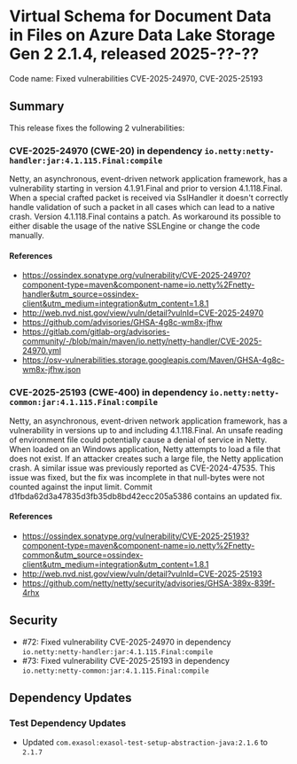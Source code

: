 # Virtual Schema for Document Data in Files on Azure Data Lake Storage Gen 2 2.1.4, released 2025-??-??

Code name: Fixed vulnerabilities CVE-2025-24970, CVE-2025-25193

## Summary

This release fixes the following 2 vulnerabilities:

### CVE-2025-24970 (CWE-20) in dependency `io.netty:netty-handler:jar:4.1.115.Final:compile`
Netty, an asynchronous, event-driven network application framework, has a vulnerability starting in version 4.1.91.Final and prior to version 4.1.118.Final. When a special crafted packet is received via SslHandler it doesn't correctly handle validation of such a packet in all cases which can lead to a native crash. Version 4.1.118.Final contains a patch. As workaround its possible to either disable the usage of the native SSLEngine or change the code manually.
#### References
* https://ossindex.sonatype.org/vulnerability/CVE-2025-24970?component-type=maven&component-name=io.netty%2Fnetty-handler&utm_source=ossindex-client&utm_medium=integration&utm_content=1.8.1
* http://web.nvd.nist.gov/view/vuln/detail?vulnId=CVE-2025-24970
* https://github.com/advisories/GHSA-4g8c-wm8x-jfhw
* https://gitlab.com/gitlab-org/advisories-community/-/blob/main/maven/io.netty/netty-handler/CVE-2025-24970.yml
* https://osv-vulnerabilities.storage.googleapis.com/Maven/GHSA-4g8c-wm8x-jfhw.json

### CVE-2025-25193 (CWE-400) in dependency `io.netty:netty-common:jar:4.1.115.Final:compile`
Netty, an asynchronous, event-driven network application framework, has a vulnerability in versions up to and including 4.1.118.Final. An unsafe reading of environment file could potentially cause a denial of service in Netty. When loaded on an Windows application, Netty attempts to load a file that does not exist. If an attacker creates such a large file, the Netty application crash. A similar issue was previously reported as CVE-2024-47535. This issue was fixed, but the fix was incomplete in that null-bytes were not counted against the input limit. Commit d1fbda62d3a47835d3fb35db8bd42ecc205a5386 contains an updated fix.
#### References
* https://ossindex.sonatype.org/vulnerability/CVE-2025-25193?component-type=maven&component-name=io.netty%2Fnetty-common&utm_source=ossindex-client&utm_medium=integration&utm_content=1.8.1
* http://web.nvd.nist.gov/view/vuln/detail?vulnId=CVE-2025-25193
* https://github.com/netty/netty/security/advisories/GHSA-389x-839f-4rhx

## Security

* #72: Fixed vulnerability CVE-2025-24970 in dependency `io.netty:netty-handler:jar:4.1.115.Final:compile`
* #73: Fixed vulnerability CVE-2025-25193 in dependency `io.netty:netty-common:jar:4.1.115.Final:compile`

## Dependency Updates

### Test Dependency Updates

* Updated `com.exasol:exasol-test-setup-abstraction-java:2.1.6` to `2.1.7`
